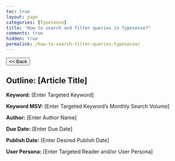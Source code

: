 ```yaml
---
toc: true
layout: page
categories: [Typesense]
title: "How to search and filter queries in Typesense?"
comments: true
hidden: true
permalink: /how-to-search-filter-queries-typesense/
---
```


<button class="back-button" onclick="window.history.back()"><< Back</button>

## Outline: [Article Title]

**Keyword:** [Enter Targeted Keyword]

**Keyword MSV:** [Enter Targeted Keyword’s Monthly Search Volume]

**Author:** [Enter Author Name]

**Due Date:** [Enter Due Date]

**Publish Date:** [Enter Desired Publish Date]

**User Persona:** [Enter Targeted Reader and/or User Persona]

<br>
